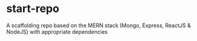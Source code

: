 # start-repo
A scaffolding repo based on the MERN stack (Mongo, Express, ReactJS &amp; NodeJS) with appropriate dependencies
